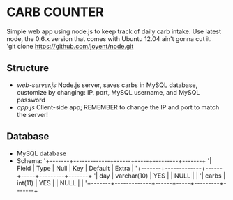 # CARB COUNTER

Simple web app using node.js to keep track of daily carb intake.  Use latest node, the 0.6.x version that comes with Ubuntu 12.04 ain't gonna cut it.  
'git clone https://github.com/joyent/node.git

## Structure

- _web-server.js_ Node.js server, saves carbs in MySQL database, customize by changing: IP, port, MySQL username, and MySQL password
- _app.js_ Client-side app; REMEMBER to change the IP and port to match the server!

## Database
- MySQL database
- Schema:
'+-------+-------------+------+-----+---------+-------+
'| Field | Type        | Null | Key | Default | Extra |
'+-------+-------------+------+-----+---------+-------+
'| day   | varchar(10) | YES  |     | NULL    |       |
'| carbs | int(11)     | YES  |     | NULL    |       |
'+-------+-------------+------+-----+---------+-------+

